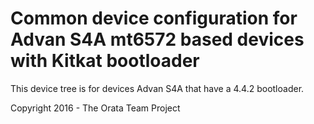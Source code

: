 # Common device configuration for Advan S4A mt6572 based devices with Kitkat bootloader
This device tree is for devices Advan S4A that have a 4.4.2 bootloader.

Copyright 2016 - The Orata Team Project
